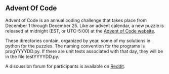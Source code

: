 ## Advent Of Code

Advent of Code is an annual coding challenge that takes place 
from December 1 through December 25. Like an advent calendar, a new puzzle
is released at midnight (EST, or UTC-5:00) at the
[Advent of Code website](https://adventofcode.com/).

These directories contain, organized by year, some of my solutions in python
for the puzzles. The naming convention for the programs is progYYYYDD.py. If
there are unit tests associated with that day, they will be in the file
testYYYYDD.py.

A discussion forum for participants is available on
[Reddit](https://reddit.com/r/adventofcode).

